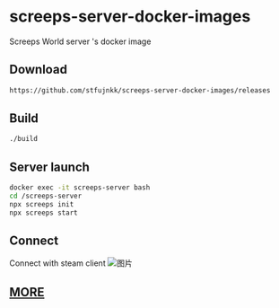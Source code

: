# screeps-server-docker-images
Screeps World server 's docker image

## Download

```bash
https://github.com/stfujnkk/screeps-server-docker-images/releases
```

## Build

```bash
./build
```

## Server launch

```bash
docker exec -it screeps-server bash
cd /screeps-server
npx screeps init
npx screeps start
```
## Connect


Connect with steam client
![图片](https://user-images.githubusercontent.com/52458236/194771785-ec3bff66-d541-4895-a507-3fc08717e9c0.png)


## [MORE](https://github.com/screeps/screeps#readme)
